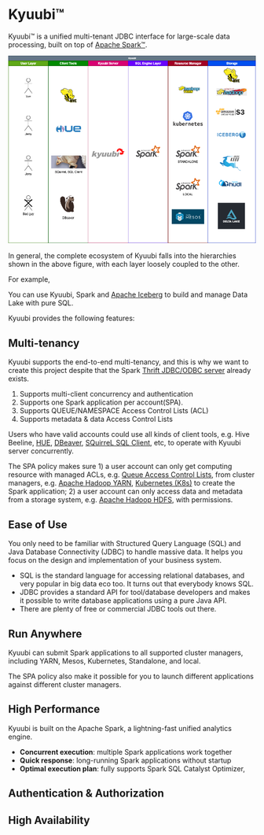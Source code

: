 # Kyuubi™

Kyuubi™ is a unified multi-tenant JDBC interface for large-scale data processing, built on top of [Apache Spark™](http://spark.apache.org/).

![](../imgs/kyuubi_layers.png)

In general, the complete ecosystem of Kyuubi falls into the hierarchies shown in the above figure, with each layer loosely coupled to the other.

For example,

You can use Kyuubi, Spark and [Apache Iceberg](https://iceberg.apache.org/) to build and manage Data Lake with pure SQL.

Kyuubi provides the following features:

## Multi-tenancy

Kyuubi supports the end-to-end multi-tenancy,
and this is why we want to create this project despite that the Spark [Thrift JDBC/ODBC server](http://spark.apache.org/docs/latest/sql-distributed-sql-engine.html#running-the-thrift-jdbcodbc-server) already exists.

1. Supports multi-client concurrency and authentication
2. Supports one Spark application per account(SPA).
3. Supports QUEUE/NAMESPACE Access Control Lists (ACL)
4. Supports metadata & data Access Control Lists

Users who have valid accounts could use all kinds of client tools, e.g.
Hive Beeline, [HUE](https://gethue.com/), [DBeaver](https://dbeaver.io/),
[SQuirreL SQL Client](http://squirrel-sql.sourceforge.net/), etc,
to operate with Kyuubi server concurrently.

The SPA policy makes sure 1) a user account can only get computing resource with managed ACLs, e.g.
[Queue Access Control Lists](https://hadoop.apache.org/docs/current/hadoop-yarn/hadoop-yarn-site/FairScheduler.html#Queue_Access_Control_Lists),
from cluster managers, e.g.
[Apache Hadoop YARN](https://hadoop.apache.org/docs/current/hadoop-yarn/hadoop-yarn-site/YARN.html),
[Kubernetes (K8s)](https://kubernetes.io/) to create the Spark application;
2) a user account can only access data and metadata from a storage system, e.g.
[Apache Hadoop HDFS](https://hadoop.apache.org/docs/current/hadoop-project-dist/hadoop-hdfs/HdfsDesign.html),
with permissions.

## Ease of Use

You only need to be familiar with Structured Query Language (SQL) and Java Database Connectivity (JDBC) to handle massive data.
It helps you focus on the design and implementation of your business system.

- SQL is the standard language for accessing relational databases, and very popular in big data eco too.
  It turns out that everybody knows SQL.
- JDBC provides a standard API for tool/database developers and makes it possible to write database applications using a pure Java API.
- There are plenty of free or commercial JDBC tools out there.

## Run Anywhere

Kyuubi can submit Spark applications to all supported cluster managers, including YARN, Mesos, Kubernetes, Standalone, and local.

The SPA policy also make it possible for you to launch different applications against different cluster managers.

## High Performance

Kyuubi is built on the Apache Spark, a lightning-fast unified analytics engine.

 - **Concurrent execution**: multiple Spark applications work together
 - **Quick response**: long-running Spark applications without startup 
 - **Optimal execution plan**: fully supports Spark SQL Catalyst Optimizer,

## Authentication & Authorization

## High Availability